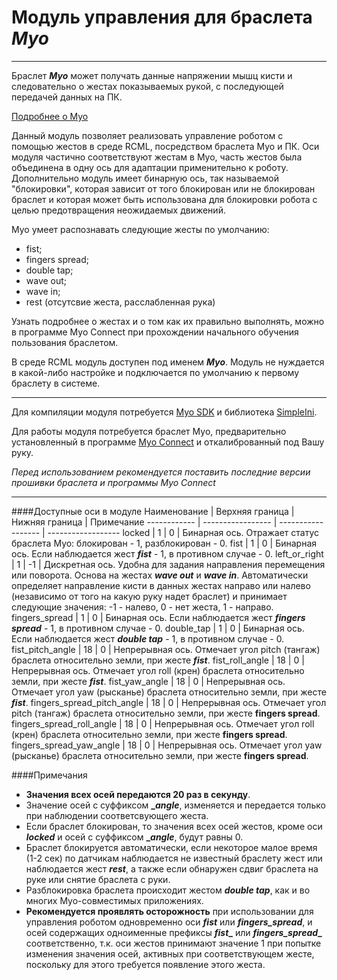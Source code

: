 # Модуль управления для браслета **_Myo_**
-----------------------------

Браслет **_Myo_** может получать данные напряжении мышц кисти и следовательно о жестах показываемых рукой, с последующей передачей данных на ПК.

[Подробнее о Myo](https://www.thalmic.com/en/myo/)

Данный модуль позволяет реализовать управление роботом с помощью жестов в среде RCML, посредством браслета Myo и ПК. Оси модуля частично соответствуют жестам в Myo, часть жестов была объединена в одну ось для адаптации применительно к роботу. Дополнительно модуль имеет бинарную ось, так называемой "блокировки", которая зависит от того блокирован или не блокирован браслет и которая может быть использована для блокировки робота с целью предотвращения неожидаемых движений.

Myo умеет распознавать следующие жесты по умолчанию:
- fist;
- fingers spread;
- double tap;
- wave out;
- wave in;
- rest (отсутсвие жеста, расслабленная рука)

Узнать подробнее о жестах и о том как их правильно выполнять, можно в программе Myo Connect при прохождении начального обучения пользования браслетом.

В среде RCML модуль доступен под именем **_Myo_**.
Модуль не нуждается в какой-либо настройке и подключается по умолчанию к первому браслету в системе.

-----------------------------

Для компиляции модуля потребуется [Myo SDK](https://developer.thalmic.com/downloads) и библиотека [SimpleIni](https://github.com/brofield/simpleini).

Для работы модуля потребуется браслет Myo, предварительно установленный в программе [Myo Connect](https://www.thalmic.com/start/) и откалиброванный под Вашу руку.

*Перед использованием рекомендуется поставить последние версии прошивки браслета и программы Myo Connect*

-----------------------------

####Доступные оси в модуле
Наименование  | Верхняя граница  | Нижняя граница  | Примечание
------------  | -----------------  | ------------------  | ------------------
locked  | 1  | 0  | Бинарная ось. Отражает статус браслета Myo: блокирован - 1, разблокирован - 0. 
fist  | 1  | 0  | Бинарная ось. Если наблюдается жест **_fist_** - 1, в противном случае - 0.
left_or_right  | 1  | -1  | Дискретная ось. Удобна для задания направления перемещения или поворота. Основа на жестах **_wave out_** и **_wave in_**. Автоматически определяет направление кисти в данных жестах направо или налево (независимо от того на какую руку надет браслет) и принимает следующие значения: -1 - налево, 0 - нет жеста, 1 - направо.
fingers_spread  | 1  | 0  | Бинарная ось. Если наблюдается жест **_fingers spread_** - 1, в противном случае - 0.
double_tap  | 1  | 0  | Бинарная ось. Если наблюдается жест **_double tap_** - 1, в противном случае - 0.
fist_pitch_angle  | 18  | 0  | Непрерывная ось. Отмечает угол pitch (тангаж) браслета относительно земли, при жесте **_fist_**.
fist_roll_angle  | 18  | 0  | Непрерывная ось. Отмечает угол roll (крен) браслета относительно земли, при жесте **_fist_**.
fist_yaw_angle  | 18  | 0  | Непрерывная ось. Отмечает угол yaw (рысканье) браслета относительно земли, при жесте **_fist_**.
fingers_spread_pitch_angle  | 18  | 0  | Непрерывная ось. Отмечает угол pitch (тангаж) браслета относительно земли, при жесте **fingers spread**.
fingers_spread_roll_angle  | 18  | 0  | Непрерывная ось. Отмечает угол roll (крен) браслета относительно земли, при жесте **fingers spread**.
fingers_spread_yaw_angle  | 18  | 0  | Непрерывная ось. Отмечает угол yaw (рысканье) браслета относительно земли, при жесте **fingers spread**.

####Примечания
- **Значения всех осей передаются 20 раз в секунду**.
- Значение осей с суффиксом **__angle_**, изменяется и передается только при наблюдении соответсвующего жеста.
- Если браслет блокирован, то значения всех осей жестов, кроме оси **_locked_** и осей с суффиксом **__angle_**, будут равны 0.
- Браслет блокируется автоматически, если некоторое малое время (1-2 сек) по датчикам наблюдается не известный браслету жест или наблюдается жест **_rest_**, а также если обнаружен сдвиг браслета на руке или снятие браслета с руки.
- Разблокировка браслета происходит жестом **_double tap_**, как и во многих Myo-совместимых приложениях.
- **Рекомендуется проявлять осторожность** при использовании для управления роботом одновременно оси **_fist_** или **_fingers_spread_**, и осей содержащих одноименные префиксы **_fist__** или **_fingers_spread__** соответственно, т.к. оси жестов принимают значение 1 при попытке изменения значения осей, активных при соответствующем жесте, поскольку для этого требуется появление этого жеста.